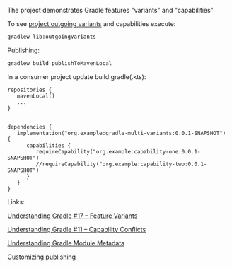 The project demonstrates Gradle features "variants" and "capabilities"


To see [project outgoing variants](https://docs.gradle.org/current/userguide/variant_model.html#sec:variant-visual) and capabilities execute:

```cmd
gradlew lib:outgoingVariants
```

Publishing:
```cmd
gradlew build publishToMavenLocal
```

In a consumer project update build.gradle(.kts):

```
repositories {
   mavenLocal()
   ...
}


dependencies {
   implementation("org.example:gradle-multi-variants:0.0.1-SNAPSHOT") {
      capabilities {
         requireCapability("org.example:capability-one:0.0.1-SNAPSHOT")
         //requireCapability("org.example:capability-two:0.0.1-SNAPSHOT")
      }
   }
}
```




Links:

[Understanding Gradle #17 – Feature Variants](https://www.youtube.com/watch?v=XCzyUESaBHQ)

[Understanding Gradle #11 – Capability Conflicts](https://www.youtube.com/watch?v=5g20kbbqBFk&list=PLWQK2ZdV4Yl2k2OmC_gsjDpdIBTN0qqkE&index=11)

[Understanding Gradle Module Metadata](https://docs.gradle.org/current/userguide/publishing_gradle_module_metadata.html)

[Customizing publishing](https://docs.gradle.org/current/userguide/publishing_customization.html)
